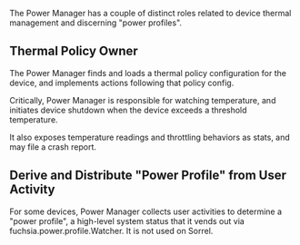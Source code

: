 The Power Manager has a couple of distinct roles related
to device thermal management and discerning "power
profiles".

## Thermal Policy Owner

The Power Manager finds and loads a thermal policy
configuration for the device, and implements actions
following that policy config.

Critically, Power Manager is responsible for watching
temperature, and initiates device shutdown when the device
exceeds a threshold temperature.

It also exposes temperature readings and throttling
behaviors as stats, and may file a crash report.

## Derive and Distribute "Power Profile" from User Activity

For some devices, Power Manager collects user activities to
determine a "power profile", a high-level system status that
it vends out via fuchsia.power.profile.Watcher. It is not
used on Sorrel.
